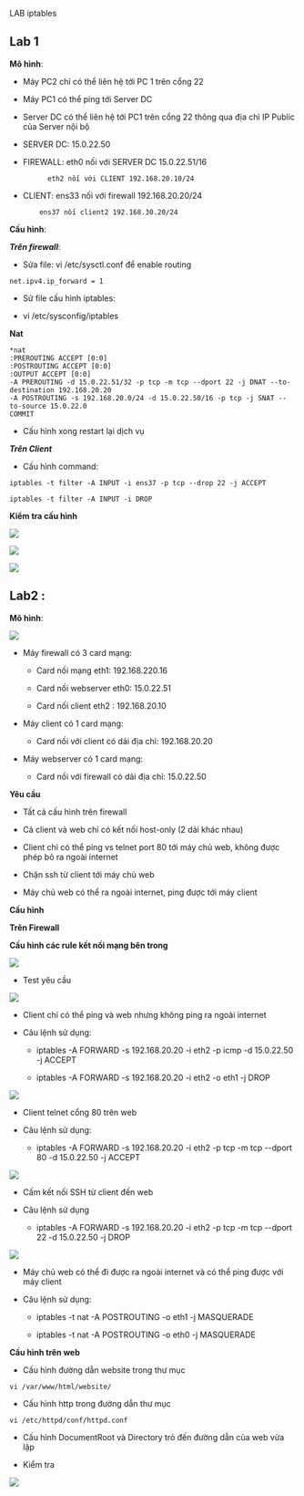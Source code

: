 LAB iptables

## **Lab 1**

**Mô hình**:

- Máy PC2 chỉ có thể liên hệ tới PC 1 trên cổng 22

- Máy PC1 có thể ping tới Server DC

- Server DC có thể liên hệ tới PC1 trên cổng 22 thông qua địa chỉ IP Public của Server nội bộ

- SERVER DC: 15.0.22.50

- FIREWALL: eth0 nối với SERVER DC 15.0.22.51/16
			
			eth2 nối với CLIENT 192.168.20.10/24

- CLIENT: ens33 nối với firewall 192.168.20.20/24

		  ens37 nối client2 192.168.30.20/24

**Cấu hình**:

***Trên firewall***:

- Sửa file: vi /etc/sysctl.conf để enable routing 

```
net.ipv4.ip_forward = 1
```

- Sử file cấu hình iptables:

- vi /etc/sysconfig/iptables

**Nat** 

```
*nat
:PREROUTING ACCEPT [0:0]
:POSTROUTING ACCEPT [0:0]
:OUTPUT ACCEPT [0:0]
-A PREROUTING -d 15.0.22.51/32 -p tcp -m tcp --dport 22 -j DNAT --to-destination 192.168.20.20
-A POSTROUTING -s 192.168.20.0/24 -d 15.0.22.50/16 -p tcp -j SNAT --to-source 15.0.22.0
COMMIT
```

- Cấu hình xong restart lại dịch vụ


***Trên Client***

- Cấu hình command:

```
iptables -t filter -A INPUT -i ens37 -p tcp --drop 22 -j ACCEPT 

iptables -t filter -A INPUT -i DROP 
```

**Kiểm tra cấu hình**



[![](https://github.com/iamjohnny95/repolis_internship/raw/master/img/iptables/2.png)](https://github.com/iamjohnny95/repolis_internship/blob/master/img/iptables/2.png)


[![](https://github.com/iamjohnny95/repolis_internship/raw/master/img/iptables/3.png)](https://github.com/iamjohnny95/repolis_internship/blob/master/img/iptables/3.png)


[![](https://github.com/iamjohnny95/repolis_internship/raw/master/img/iptables/4.png)](https://github.com/iamjohnny95/repolis_internship/blob/master/img/iptables/4.png)



## Lab2 :

**Mô hình**:

[![](https://github.com/iamjohnny95/repolis_internship/raw/master/img/iptables/6.png)](https://github.com/iamjohnny95/repolis_internship/blob/master/img/iptables/6.png)


- Máy firewall có 3 card mạng: 

	- Card nối mạng eth1: 192.168.220.16

	- Card nối webserver eth0: 15.0.22.51

	- Card nối client eth2 : 192.168.20.10


- Máy client có 1 card mạng:

	- Card nối với client có dải địa chỉ: 192.168.20.20


- Máy webserver có 1 card mạng:

	- Card nối với firewall có dải địa chỉ: 15.0.22.50

**Yêu cầu**

- Tất cả cấu hình trên firewall 

- Cả client và web chỉ có kết nối host-only (2 dải khác nhau)

- Client chỉ có thể ping vs telnet port 80 tới máy chủ web, không được phép bỏ ra ngoài internet

- Chặn ssh từ client tới máy chủ web

- Máy chủ web có thể ra ngoài internet, ping được tới máy client 

**Cấu hình**

**Trên Firewall**

**Cấu hình các rule kết nối mạng bên trong**

[![](https://github.com/iamjohnny95/repolis_internship/raw/master/img/iptables/7.png)](https://github.com/iamjohnny95/repolis_internship/blob/master/img/iptables/7.png)

- Test yêu cầu 


[![](https://github.com/iamjohnny95/repolis_internship/raw/master/img/iptables/8.png)](https://github.com/iamjohnny95/repolis_internship/blob/master/img/iptables/8.png)

- Client chỉ có thể ping và web nhưng không ping ra ngoài internet

- Câu lệnh sử dụng:
	- iptables -A FORWARD -s 192.168.20.20 -i eth2 -p icmp -d 15.0.22.50 -j ACCEPT

	- iptables -A FORWARD -s 192.168.20.20 -i eth2 -o eth1 -j DROP

[![](https://github.com/iamjohnny95/repolis_internship/raw/master/img/iptables/9.png)](https://github.com/iamjohnny95/repolis_internship/blob/master/img/iptables/9.png)

- Client telnet cổng 80 trên web

- Câu lệnh sử dụng:

	- iptables -A FORWARD -s 192.168.20.20 -i eth2 -p tcp -m tcp --dport 80 -d 15.0.22.50 -j ACCEPT


[![](https://github.com/iamjohnny95/repolis_internship/raw/master/img/iptables/10.png)](https://github.com/iamjohnny95/repolis_internship/blob/master/img/iptables/10.png)

- Cấm kết nối SSH từ client đến web

- Câu lệnh sử dụng 

	- iptables -A FORWARD -s 192.168.20.20 -i eth2 -p tcp -m  tcp --dport 22 -d 15.0.22.50 -j DROP


[![](https://github.com/iamjohnny95/repolis_internship/raw/master/img/iptables/11.png)](https://github.com/iamjohnny95/repolis_internship/blob/master/img/iptables/11.png)

- Máy chủ web có thể đi được ra ngoài internet và có thể ping được với máy client

- Câu lệnh sử dụng:

	- iptables -t nat -A POSTROUTING -o eth1 -j MASQUERADE

	- iptables -t nat -A POSTROUTING -o eth0 -j MASQUERADE

**Cấu hình trên web**

- Cấu hình đường dẫn website trong thư mục

```
vi /var/www/html/website/
```

- Cấu hình http trong đường dẫn thư mục

```
vi /etc/httpd/conf/httpd.conf
```
- Cấu hình DocumentRoot và Directory trỏ đến đường dẫn của web vừa lập

- Kiểm tra

[![](https://github.com/iamjohnny95/repolis_internship/raw/master/img/iptables/12.png)](https://github.com/iamjohnny95/repolis_internship/blob/master/img/iptables/12.png)



















